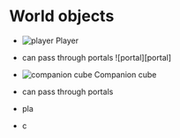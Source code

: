 


World objects
=============

* ![player][player] Player
 * can pass through portals ![portal][portal]

* ![companion cube][cube] Companion cube
 * can pass through portals
 * pla
 * c



[cube]: static/objects/fr.png
[player]: static/objects/fr.png

